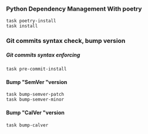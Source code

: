 ### Python Dependency Management With poetry

```shell
task poetry-install
task install
```

### Git commits syntax check, bump version
##### Git commits syntax enforcing
```shell
task pre-commit-install
```


#### Bump "SemVer "version
```shell
task bump-semver-patch
task bump-semver-minor
```

#### Bump "CalVer "version
```shell
task bump-calver
```